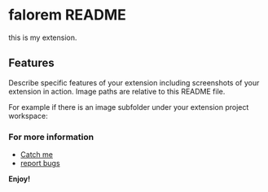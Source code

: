 # falorem README

this is my extension.

## Features

Describe specific features of your extension including screenshots of your extension in action. Image paths are relative to this README file.

For example if there is an image subfolder under your extension project workspace:
### For more information

* [Catch me](http://code.visualstudio.com/docs/languages/markdown)
* [report bugs](https://help.github.com/articles/markdown-basics/)

**Enjoy!**
